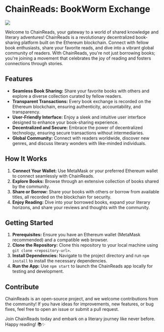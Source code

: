 # ChainReads: BookWorm Exchange
![](https://res.cloudinary.com/dsmmimu0q/image/upload/v1726883761/p8jte91hzq1mkufe14nw.png)

Welcome to ChainReads, your gateway to a world of shared knowledge and literary adventures! ChainReads is a revolutionary decentralized book-sharing platform built on the Ethereum blockchain. Connect with fellow book enthusiasts, share your favorite reads, and dive into a vibrant global community of readers. With ChainReads, you're not just borrowing books; you're joining a movement that celebrates the joy of reading and fosters connections through stories.

## Features

-   **Seamless Book Sharing:** Share your favorite books with others and explore a diverse collection curated by fellow readers.
-   **Transparent Transactions:** Every book exchange is recorded on the Ethereum blockchain, ensuring authenticity, accountability, and transparency.
-   **User-Friendly Interface:** Enjoy a sleek and intuitive user interface designed to enhance your book-sharing experience.
-   **Decentralized and Secure:** Embrace the power of decentralized technology, ensuring secure transactions without intermediaries.
-   **Global Community:** Connect with readers worldwide, discover new genres, and discuss literary wonders with like-minded individuals.

## How It Works

1. **Connect Your Wallet:** Use MetaMask or your preferred Ethereum wallet to connect seamlessly with ChainReads.
2. **Explore Books:** Browse through an extensive collection of books shared by the community.
3. **Share or Borrow:** Share your books with others or borrow from available titles, all recorded on the blockchain for security.
4. **Enjoy Reading:** Dive into your borrowed books, expand your literary horizons, and share your reviews and thoughts with the community.

## Getting Started

1. **Prerequisites:** Ensure you have an Ethereum wallet (MetaMask recommended) and a compatible web browser.
2. **Clone the Repository:** Clone this repository to your local machine using `git clone <repository-url>`.
3. **Install Dependencies:** Navigate to the project directory and run `npm install` to install the necessary dependencies.
4. **Run the App:** Use `npm start` to launch the ChainReads app locally for testing and development.

## Contribute

ChainReads is an open-source project, and we welcome contributions from the community! If you have ideas for improvements, new features, or bug fixes, feel free to open an issue or submit a pull request.

Join ChainReads today and embark on a literary journey like never before. Happy reading! 📚✨

